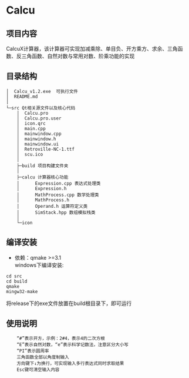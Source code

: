 # Calcu
## 项目内容  
CalcuX计算器，该计算器可实现加减乘除、单目负、开方乘方、求余、三角函数、反三角函数、自然对数与常用对数、阶乘功能的实现
## 目录结构
````
│  Calcu_v1.2.exe  可执行文件
│  README.md 
│
└─src Qt相关源文件以及核心代码
    │  Calcu.pro
    │  Calcu.pro.user
    │  icon.qrc
    │  main.cpp
    │  mainwindow.cpp
    │  mainwindow.h
    │  mainwindow.ui
    │  Retroville-NC-1.ttf
    │  scu.ico
    │
    ├─build 项目构建文件夹
    │
    ├─calcu 计算器核心功能
    │      Expression.cpp 表达式处理类
    │      Expression.h
    │      MathProcess.cpp 数学处理类
    │      MathProcess.h
    │      Operand.h 运算符定义类
    │      SimStack.hpp 数组模拟栈类
    │
    └─icon
````

## 编译安装
+ 依赖：qmake >=3.1  
  windows下编译安装:

````
cd src
cd build
qmake
mingw32-make
````
将release下的exe文件放置在build根目录下，即可运行

## 使用说明
        “#”表示开方，示例：2#4，表示4的二次方根
	    “E”表示自然对数，“e”表示科学记数法，注意区分大小写
	    “PI”表示圆周率
        三角函数全部以角度制输入   
	    方向键下↓为换行，可实现输入多行表达式同时求取结果
        Esc键可清空输入内容